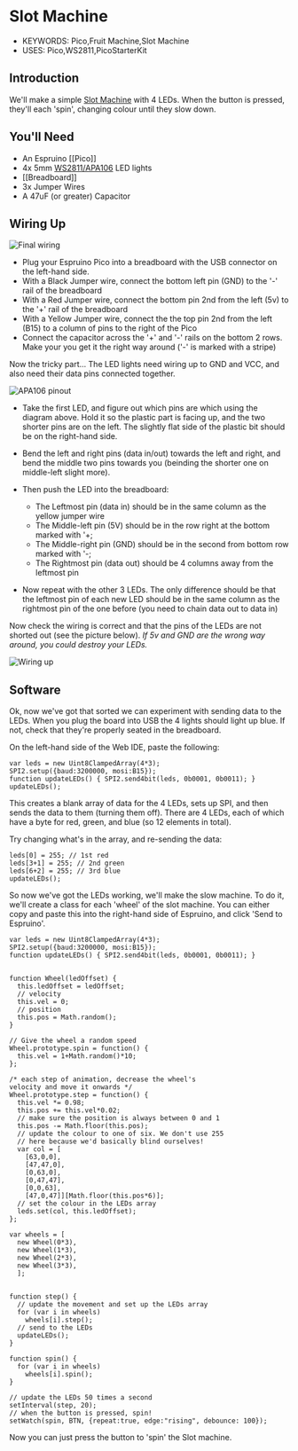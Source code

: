 <!--- Copyright (c) 2015 Gordon Williams, Pur3 Ltd. See the file LICENSE for copying permission. -->
Slot Machine
=========

* KEYWORDS: Pico,Fruit Machine,Slot Machine
* USES: Pico,WS2811,PicoStarterKit

Introduction
-----------

We'll make a simple [Slot Machine](http://en.wikipedia.org/wiki/Slot_machine) with 4 LEDs. When the button is pressed, they'll each 'spin', changing colour until they slow down.

You'll Need
----------

* An Espruino [[Pico]]
* 4x 5mm [WS2811/APA106](/WS2811) LED lights
* [[Breadboard]]
* 3x Jumper Wires
* A 47uF (or greater) Capacitor

Wiring Up
--------

![Final wiring](final.jpg)

* Plug your Espruino Pico into a breadboard with the USB connector on the left-hand side. 
* With a Black Jumper wire, connect the bottom left pin (GND) to the '-' rail of the breadboard
* With a Red Jumper wire, connect the bottom pin 2nd from the left (5v) to the '+' rail of the breadboard
* With a Yellow Jumper wire, connect the the top pin 2nd from the left (B15) to a column of pins to the right of the Pico
* Connect the capacitor across the '+' and '-' rails on the bottom 2 rows. Make your you get it the right way around ('-' is marked with a stripe)

Now the tricky part... The LED lights need wiring up to GND and VCC, and also need their data pins connected together.

![APA106 pinout](apa106.jpg)

* Take the first LED, and figure out which pins are which using the diagram above. Hold it so the plastic part is facing up, and the two shorter pins are on the left. The slightly flat side of the plastic bit should be on the right-hand side.

* Bend the left and right pins (data in/out) towards the left and right, and bend the middle two pins towards you (beinding the shorter one on middle-left slight more).
* Then push the LED into the breadboard: 
  * The Leftmost pin (data in) should be in the same column as the yellow jumper wire
  * The Middle-left pin (5V) should be in the row right at the bottom marked with '+;
  * The Middle-right pin (GND) should be in the second from bottom row marked with '-;
  * The Rightmost pin (data out) should be 4 columns away from the leftmost pin
* Now repeat with the other 3 LEDs. The only difference should be that the leftmost pin of each new LED should be in the same column as the rightmost pin of the one before (you need to chain data out to data in)

Now check the wiring is correct and that the pins of the LEDs are not shorted out (see the picture below). *If 5v and GND are the wrong way around, you could destroy your LEDs.*

![Wiring up](wiring.jpg)


Software
-------

Ok, now we've got that sorted we can experiment with sending data to the LEDs. When you plug the board into USB the 4 lights should light up blue. If not, check that they're properly seated in the breadboard.

On the left-hand side of the Web IDE, paste the following:

```
var leds = new Uint8ClampedArray(4*3);
SPI2.setup({baud:3200000, mosi:B15});
function updateLEDs() { SPI2.send4bit(leds, 0b0001, 0b0011); }
updateLEDs();
```

This creates a blank array of data for the 4 LEDs, sets up SPI, and then sends the data to them (turning them off). There are 4 LEDs, each of which have a byte for red, green, and blue (so 12 elements in total).

Try changing what's in the array, and re-sending the data:

```
leds[0] = 255; // 1st red
leds[3+1] = 255; // 2nd green
leds[6+2] = 255; // 3rd blue
updateLEDs();
```

So now we've got the LEDs working, we'll make the slow machine. To do it, we'll create a class for each 'wheel' of the slot machine. You can either copy and paste this into the right-hand side of Espruino, and click 'Send to Espruino'.

```
var leds = new Uint8ClampedArray(4*3);
SPI2.setup({baud:3200000, mosi:B15});
function updateLEDs() { SPI2.send4bit(leds, 0b0001, 0b0011); }


function Wheel(ledOffset) {
  this.ledOffset = ledOffset;
  // velocity
  this.vel = 0;
  // position
  this.pos = Math.random();
}

// Give the wheel a random speed
Wheel.prototype.spin = function() {
  this.vel = 1+Math.random()*10;
};

/* each step of animation, decrease the wheel's
velocity and move it onwards */
Wheel.prototype.step = function() {
  this.vel *= 0.98;
  this.pos += this.vel*0.02;
  // make sure the position is always between 0 and 1
  this.pos -= Math.floor(this.pos);
  // update the colour to one of six. We don't use 255
  // here because we'd basically blind ourselves!
  var col = [
    [63,0,0],
    [47,47,0],
    [0,63,0],
    [0,47,47],
    [0,0,63],
    [47,0,47]][Math.floor(this.pos*6)];
  // set the colour in the LEDs array
  leds.set(col, this.ledOffset);
};

var wheels = [
  new Wheel(0*3),
  new Wheel(1*3),
  new Wheel(2*3),
  new Wheel(3*3),
  ];


function step() {
  // update the movement and set up the LEDs array
  for (var i in wheels)
    wheels[i].step();
  // send to the LEDs
  updateLEDs();
}

function spin() {
  for (var i in wheels)
    wheels[i].spin();
}

// update the LEDs 50 times a second
setInterval(step, 20);
// when the button is pressed, spin!
setWatch(spin, BTN, {repeat:true, edge:"rising", debounce: 100});
```

Now you can just press the button to 'spin' the Slot machine.
